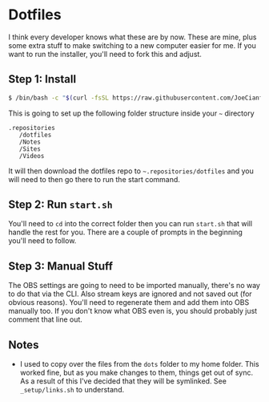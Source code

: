 # Dotfiles

I think every developer knows what these are by now. These are mine, plus some extra stuff to make switching to a new computer easier for me. If you want to run the installer, you'll need to fork this and adjust.

## Step 1: Install

```bash
$ /bin/bash -c "$(curl -fsSL https://raw.githubusercontent.com/JoeCianflone/dotfiles/main/install.sh)"
```

This is going to set up the following folder structure inside your `~` directory

```
.repositories
   /dotfiles
   /Notes
   /Sites
   /Videos
```

It will then download the dotfiles repo to `~.repositories/dotfiles` and you will need to then go there to run the start command.

## Step 2: Run `start.sh`

You'll need to `cd` into the correct folder then you can run `start.sh` that will handle the rest for you. There are a couple of prompts in the beginning you'll need to follow.

## Step 3: Manual Stuff

The OBS settings are going to need to be imported manually, there's no way to do that via the CLI. Also stream keys are ignored and not saved out (for obvious reasons). You'll need to regenerate them and add them into OBS manually too. If you don't know what OBS even is, you should probably just comment that line out.

## Notes

- I used to copy over the files from the `dots` folder to my home folder. This worked fine, but as you make changes to them, things get out of sync. As a result of this I've decided that they will be symlinked. See `_setup/links.sh` to understand.
